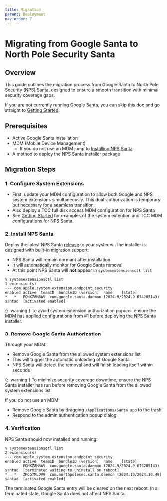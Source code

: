 ```yaml
---
title: Migration
parent: Deployment
nav_order: 7
---
```


# Migrating from Google Santa to North Pole Security Santa

## Overview
This guide outlines the migration process from Google Santa to North Pole
Security (NPS) Santa, designed to ensure a smooth transition with minimal
security coverage gaps.

If you are not currently running Google Santa, you can skip this doc and go
straight to [Getting Started](getting-started.md).

## Prerequisites
- Active Google Santa installation
- MDM (Mobile Device Management)
    - If you do not use an MDM jump to
[Installing NPS Santa](#2-install-nps-santa)
- A method to deploy the NPS Santa installer package

## Migration Steps

### 1. Configure System Extensions
- First, update your MDM configuration to allow both Google and NPS system
extensions simultaneously. This dual-authorization is temporary but necessary
for a seamless transition.
- Also deploy a TCC full disk access MDM configuration for NPS Santa
- See [Getting Started](./getting-started.md) for examples of the system
extention and TCC MDM configurations for NPS Santa.

### 2. Install NPS Santa
Deploy the latest NPS Santa [release](https://github.com/northpolesec/santa/releases)
to your systems. The installer is designed with built-in migration support:
- NPS Santa will remain dormant after installation
- It will automatically monitor for Google Santa removal
- At this point NPS Santa will **not** appear in `systemextensionsctl list`

```
% systemextensionsctl list
1 extension(s)
--- com.apple.system_extension.endpoint_security
enabled	active	teamID	bundleID (version)	name	[state]
*	*	EQHXZ8M8AV	com.google.santa.daemon (2024.9/2024.9.674285143)	santad	[activated enabled]
```

{: .warning }
To avoid system extension authorization popups, ensure the MDM has applied
configurations from #1 before deploying the NPS Santa installer.

### 3. Remove Google Santa Authorization
Through your MDM:
- Remove Google Santa from the allowed system extensions list
- This will trigger the automatic unloading of Google Santa
- NPS Santa will detect the removal and will finish loading itself within seconds

{: .warning }
To minimize security coverage downtime, ensure the NPS Santa installer has run
before removing Google Santa from the allowed system extensions list

If you do not use an MDM:
- Remove Google Santa by dragging `/Applications/Santa.app` to the trash
- Respond to the admin authentication popup dialog

### 4. Verification
NPS Santa should now installed and running:

```
% systemextensionsctl list
2 extension(s)
--- com.apple.system_extension.endpoint_security
enabled	active	teamID	bundleID (version)	name	[state]
		EQHXZ8M8AV	com.google.santa.daemon (2024.9/2024.9.674285143)	santad	[terminated waiting to uninstall on reboot]
*	*	ZMCG7MLDV9	com.northpolesec.santa.daemon (2024.10/2024.10.49)	santad	[activated enabled]
```

The terminated Google Santa entry will be cleared on the next reboot. In a
terminated state, Google Santa does not affect NPS Santa.
